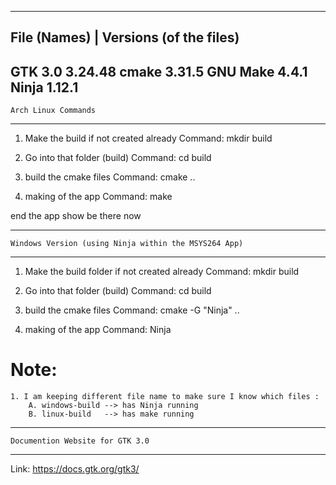 -------------------------------------------------------
File (Names)	|	Versions (of the files)
-------------------------------------------------------
GTK 3.0 		3.24.48
cmake  			3.31.5
GNU Make 		4.4.1
Ninja 			1.12.1
-------------------------------------------------
	Arch Linux Commands
-------------------------------------------------
1. Make the build if not created already
	Command: mkdir build

2. Go into that folder (build)
	Command: cd build 

3. build the cmake files
	Command: cmake ..

4. making of the app
	Command: make

end the app show be there now


--------------------------------------------------------------
	Windows Version (using Ninja within the MSYS264 App)
--------------------------------------------------------------

1. Make the build folder if not created already
	Command: mkdir build

2. Go into that folder (build)
	Command: cd build

3. build the cmake files 
	Command: cmake -G "Ninja" ..

4. making of the app
	Command: Ninja


# Note:
	1. I am keeping different file name to make sure I know which files :
		A. windows-build --> has Ninja running
		B. linux-build 	 --> has make running 

----------------------------------------------------------------
	Documention Website for GTK 3.0
----------------------------------------------------------------
Link: https://docs.gtk.org/gtk3/
